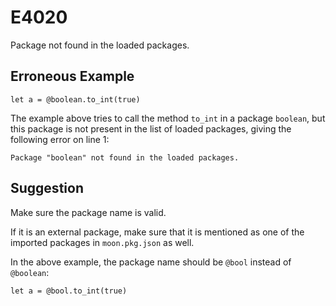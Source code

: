 # E4020

Package not found in the loaded packages.

## Erroneous Example

```moonbit
let a = @boolean.to_int(true)
```

The example above tries to call the method `to_int` in a package `boolean`,
but this package is not present in the list of loaded packages,
giving the following error on line 1:

```
Package "boolean" not found in the loaded packages.
```

## Suggestion

Make sure the package name is valid.

If it is an external package, make sure that it is mentioned as one of the
imported packages in `moon.pkg.json` as well.

In the above example, the package name should be `@bool` instead of `@boolean`:

```moonbit
let a = @bool.to_int(true)
```
